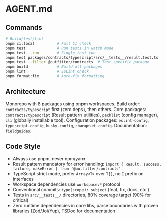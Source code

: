 # AGENT.md

## Commands

```bash
# Build/test/lint
pnpm ci:local          # Full CI check
pnpm test              # Run tests in watch mode
pnpm test --run        # Single test run
pnpm test packages/contracts/typescript/src/__tests__/result.test.ts
pnpm test --filter @outfitter/contracts  # Test specific package
pnpm build             # Build all packages
pnpm lint              # ESLint check
pnpm format:fix        # Auto-fix formatting
```

## Architecture

Monorepo with 8 packages using pnpm workspaces. Build order:
`contracts/typescript` first (zero deps), then others. Core packages:
`contracts/typescript` (Result pattern utilities), `packlist` (config manager),
`cli` (globally installable tool). Configuration packages: `eslint-config`,
`typescript-config`, `husky-config`, `changeset-config`. Documentation:
`fieldguides`.

## Code Style

- Always use pnpm, never npm/yarn
- Result pattern mandatory for error handling:
  `import { Result, success, failure, makeError } from '@outfitter/contracts'`
- TypeScript strict mode, prefer `Array<T>` over `T[]`, no `I` prefix on
  interfaces
- Workspace dependencies use `workspace:*` protocol
- Conventional commits: `type(scope): subject` (feat, fix, docs, etc.)
- Tests in `src/__tests__/` directories, 80% coverage target (90% for critical)
- Zero runtime dependencies in core libs, parse boundaries with proven libraries
  (Zod/Joi/Yup), TSDoc for documentation
